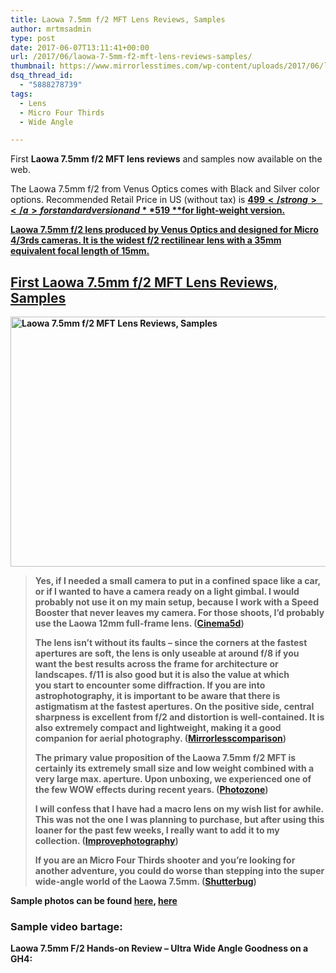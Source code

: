 ```yaml
---
title: Laowa 7.5mm f/2 MFT Lens Reviews, Samples
author: mrtmsadmin
type: post
date: 2017-06-07T13:11:41+00:00
url: /2017/06/laowa-7-5mm-f2-mft-lens-reviews-samples/
thumbnail: https://www.mirrorlesstimes.com/wp-content/uploads/2017/06/laowa-7-5mm-f2-mft.jpg
dsq_thread_id:
  - "5888278739"
tags:
  - Lens
  - Micro Four Thirds
  - Wide Angle

---
```

First **Laowa 7.5mm f/2 MFT lens reviews** and samples now available on the web.

The Laowa 7.5mm f/2 from Venus Optics comes with Black and Silver color options. Recommended Retail Price in US (without tax) is <a href="http://amzn.to/2pfSXqZ" target="_blank" rel="noopener noreferrer"><strong>$499</strong></a> for standard version and **$519 **for light-weight version.

Laowa 7.5mm f/2 lens produced by Venus Optics and designed for Micro 4/3rds cameras. It is the widest f/2 rectilinear lens with a 35mm equivalent focal length of 15mm.<!--more-->

## First Laowa 7.5mm f/2 MFT Lens Reviews, Samples

[<img class="aligncenter wp-image-1160 size-full" title="Laowa 7.5mm f/2 MFT Lens Reviews, Samples" src="https://i1.wp.com/www.mirrorlesstimes.com/wp-content/uploads/2017/06/laowa-7-5mm-f2-mft-lens-reviews.jpg?resize=600%2C400&#038;ssl=1" alt="Laowa 7.5mm f/2 MFT Lens Reviews, Samples" width="600" height="400" srcset="https://i1.wp.com/www.mirrorlesstimes.com/wp-content/uploads/2017/06/laowa-7-5mm-f2-mft-lens-reviews.jpg?w=900&ssl=1 900w, https://i1.wp.com/www.mirrorlesstimes.com/wp-content/uploads/2017/06/laowa-7-5mm-f2-mft-lens-reviews.jpg?resize=300%2C200&ssl=1 300w, https://i1.wp.com/www.mirrorlesstimes.com/wp-content/uploads/2017/06/laowa-7-5mm-f2-mft-lens-reviews.jpg?resize=768%2C512&ssl=1 768w, https://i1.wp.com/www.mirrorlesstimes.com/wp-content/uploads/2017/06/laowa-7-5mm-f2-mft-lens-reviews.jpg?resize=180%2C120&ssl=1 180w" sizes="(max-width: 600px) 100vw, 600px" data-recalc-dims="1" />][1]

> Yes, if I needed a small camera to put in a confined space like a car, or if I wanted to have a camera ready on a light gimbal. I would probably not use it on my main setup, because I work with a Speed Booster that never leaves my camera. For those shoots, I’d probably use the Laowa 12mm full-frame lens. (<a href="https://www.cinema5d.com/laowa-7-5mm-f2-hands-on-review/" target="_blank" rel="nofollow noopener noreferrer">Cinema5d</a>)
> 
> The lens isn’t without its faults – since the corners at the fastest apertures are soft, the lens is only useable at around f/8 if you want the best results across the frame for architecture or landscapes. f/11 is also good but it is also the value at which you start to encounter some diffraction. If you are into astrophotography, it is important to be aware that there is astigmatism at the fastest apertures. On the positive side, central sharpness is excellent from f/2 and distortion is well-contained. It is also extremely compact and lightweight, making it a good companion for aerial photography. (<a href="http://mirrorlesscomparison.com/micro-four-thirds-lenses/laowa-7-5mm-mft-wide-angle-zooms/" target="_blank" rel="nofollow noopener noreferrer">Mirrorlesscomparison</a>)
> 
> The primary value proposition of the Laowa 7.5mm f/2 MFT is certainly its extremely small size and low weight combined with a very large max. aperture. Upon unboxing, we experienced one of the few WOW effects during recent years. (<a href="http://www.photozone.de/m43/1001-laowa75f2mft" target="_blank" rel="nofollow noopener noreferrer">Photozone</a>)
> 
> I will confess that I have had a macro lens on my wish list for awhile. This was not the one I was planning to purchase, but after using this loaner for the past few weeks, I really want to add it to my collection. (<a href="https://improvephotography.com/46343/ultra-macro-photography-laowa-60mm-lens/" target="_blank" rel="nofollow noopener noreferrer">Improvephotography</a>)
> 
> If you are an Micro Four Thirds shooter and you’re looking for another adventure, you could do worse than stepping into the super wide-angle world of the Laowa 7.5mm. (<a href="https://www.shutterbug.com/content/venus-optics-laowa-75mm-f2-m43-review-super-wide-and-super-fast-lens-micro-four-thirds" target="_blank" rel="nofollow noopener noreferrer">Shutterbug</a>)

Sample photos can be found <a href="https://www.mu-43.com/threads/laowa-7-5mm-f-2-mft-compact-dreamer-lens-review.92121/" target="_blank" rel="nofollow noopener noreferrer">here</a>, <a href="http://sapphireker.blogspot.my/2017/05/m43-laowa-75mmf2.html" target="_blank" rel="noopener noreferrer">here</a>

### Sample video bartage:



**Laowa 7.5mm F/2 Hands-on Review – Ultra Wide Angle Goodness on a GH4:**

 [1]: https://i1.wp.com/www.mirrorlesstimes.com/wp-content/uploads/2017/06/laowa-7-5mm-f2-mft-lens-reviews.jpg?ssl=1